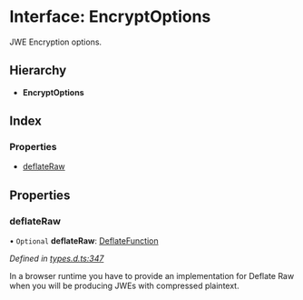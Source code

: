 # Interface: EncryptOptions

JWE Encryption options.

## Hierarchy

* **EncryptOptions**

## Index

### Properties

* [deflateRaw](_types_d_.encryptoptions.md#deflateraw)

## Properties

### deflateRaw

• `Optional` **deflateRaw**: [DeflateFunction](_types_d_.deflatefunction.md)

*Defined in [types.d.ts:347](https://github.com/panva/jose/blob/v3.x/src/types.d.ts#L347)*

In a browser runtime you have to provide an implementation for Deflate Raw
when you will be producing JWEs with compressed plaintext.
